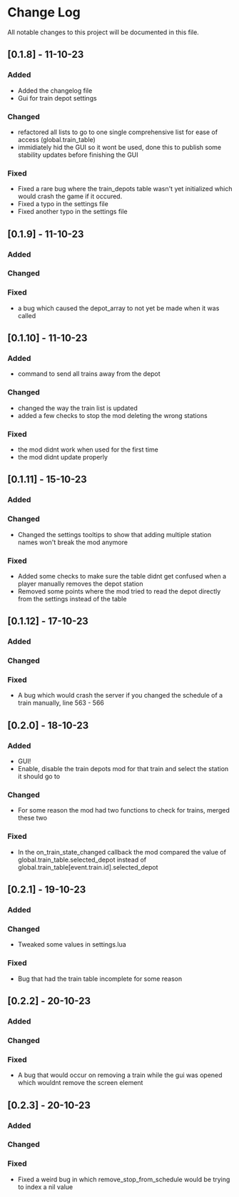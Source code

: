 
# Change Log
All notable changes to this project will be documented in this file.
 
## [0.1.8] - 11-10-23
 
### Added
- Added the changelog file
- Gui for train depot settings
 
### Changed
- refactored all lists to go to one single comprehensive list for ease of access (global.train_table)
- immidiately hid the GUI so it wont be used, done this to publish some stability updates before finishing the GUI

### Fixed
- Fixed a rare bug where the train_depots table wasn't yet initialized which would crash the game if it occured.
- Fixed a typo in the settings file
- Fixed another typo in the settings file

## [0.1.9] - 11-10-23

### Added


### Changed


### Fixed
- a bug which caused the depot_array to not yet be made when it was called

## [0.1.10] - 11-10-23

### Added
- command to send all trains away from the depot

### Changed
- changed the way the train list is updated
- added a few checks to stop the mod deleting the wrong stations

### Fixed
- the mod didnt work when used for the first time
- the mod didnt update properly

## [0.1.11] - 15-10-23

### Added

### Changed
- Changed the settings tooltips to show that adding multiple station names won't break the mod anymore

### Fixed
- Added some checks to make sure the table didnt get confused when a player manually removes the depot station
- Removed some points where the mod tried to read the depot directly from the settings instead of the table

## [0.1.12] - 17-10-23

### Added

### Changed

### Fixed
- A bug which would crash the server if you changed the schedule of a train manually, line 563 - 566

## [0.2.0] - 18-10-23

### Added
- GUI!
- Enable, disable the train depots mod for that train and select the station it should go to

### Changed
- For some reason the mod had two functions to check for trains, merged these two

### Fixed
- In the on_train_state_changed callback the mod compared the value of global.train_table.selected_depot instead of global.train_table[event.train.id].selected_depot

## [0.2.1] - 19-10-23

### Added

### Changed
- Tweaked some values in settings.lua

### Fixed
- Bug that had the train table incomplete for some reason 

## [0.2.2] - 20-10-23

### Added

### Changed

### Fixed
- A bug that would occur on removing a train while the gui was opened which wouldnt remove the screen element

## [0.2.3] - 20-10-23

### Added

### Changed

### Fixed
- Fixed a weird bug in which remove_stop_from_schedule would be trying to index a nil value

